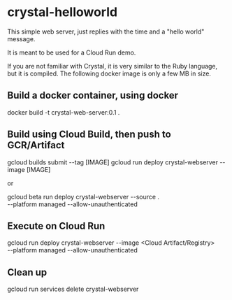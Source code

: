 # crystal-helloworld

This simple web server, just replies with the time
and a "hello world" message.

It is meant to be used for a Cloud Run demo.

If you are not familiar with Crystal, it is very similar
to the Ruby language, but it is compiled.  The following
docker image is only a few MB in size.

## Build a docker container, using docker
docker build -t crystal-web-server:0.1 .

## Build using Cloud Build, then push to GCR/Artifact
gcloud builds submit --tag [IMAGE] 
gcloud run deploy crystal-webserver --image [IMAGE]

or

gcloud beta run deploy crystal-webserver --source . \
--platform managed --allow-unauthenticated

## Execute on Cloud Run
gcloud run deploy crystal-webserver --image <Cloud Artifact/Registry>\
--platform managed --allow-unauthenticated

## Clean up
gcloud run services delete crystal-webserver

